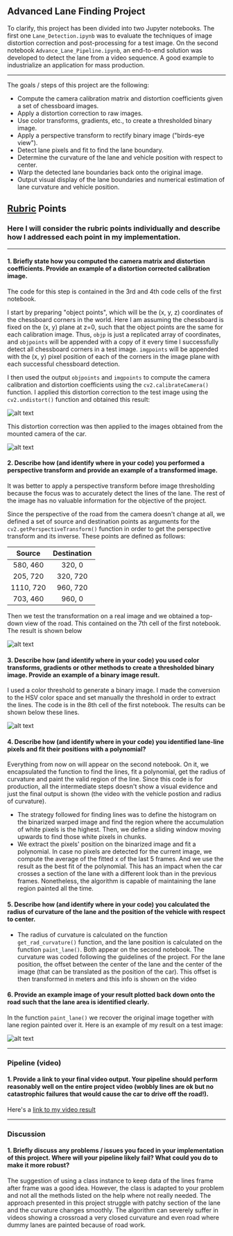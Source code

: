 ## Advanced Lane Finding Project
To clarify, this project has been divided into two Jupyter notebooks. The first one `Lane_Detection.ipynb` was to evaluate the techniques of image distortion correction and post-processing for a test image. On the second notebook `Advance_Lane_Pipeline.ipynb`, an end-to-end solution was developed to detect the lane from a video sequence. A good example to industrialize an application for mass production.

---

The goals / steps of this project are the following:

* Compute the camera calibration matrix and distortion coefficients given a set of chessboard images.
* Apply a distortion correction to raw images.
* Use color transforms, gradients, etc., to create a thresholded binary image.
* Apply a perspective transform to rectify binary image ("birds-eye view").
* Detect lane pixels and fit to find the lane boundary.
* Determine the curvature of the lane and vehicle position with respect to center.
* Warp the detected lane boundaries back onto the original image.
* Output visual display of the lane boundaries and numerical estimation of lane curvature and vehicle position.

[//]: # (Image References)

[image1]: ./report_images/distortion_chessboard.png "Undistorted"
[image2]: ./report_images/distortion_road.png "Road Undistorted"
[image3]: ./report_images/perspective.png "Perspective transformation"
[image4]: ./report_images/perspectiveHLS.png "Perspective transformation and separation by channels"
[image5]: ./report_images/perspectivebinary.png "Perspective transformation and binarization"
[image6]: ./report_images/videoframe.png "Output"
[video1]: ./project_video_output.mp4 "Video"

## [Rubric](https://review.udacity.com/#!/rubrics/571/view) Points

### Here I will consider the rubric points individually and describe how I addressed each point in my implementation.  

---

#### 1. Briefly state how you computed the camera matrix and distortion coefficients. Provide an example of a distortion corrected calibration image.

The code for this step is contained in the 3rd and 4th code cells of the first notebook.

I start by preparing "object points", which will be the (x, y, z) coordinates of the chessboard corners in the world. Here I am assuming the chessboard is fixed on the (x, y) plane at z=0, such that the object points are the same for each calibration image.  Thus, `objp` is just a replicated array of coordinates, and `objpoints` will be appended with a copy of it every time I successfully detect all chessboard corners in a test image.  `imgpoints` will be appended with the (x, y) pixel position of each of the corners in the image plane with each successful chessboard detection.  

I then used the output `objpoints` and `imgpoints` to compute the camera calibration and distortion coefficients using the `cv2.calibrateCamera()` function.  I applied this distortion correction to the test image using the `cv2.undistort()` function and obtained this result: 

![alt text][image1]

This distortion correction was then applied to the images obtained from the mounted camera of the car.

![alt text][image2]

#### 2. Describe how (and identify where in your code) you performed a perspective transform and provide an example of a transformed image.

It was better to apply a perspective transform before image thresholding because the focus was to accurately detect the lines of the lane. The rest of the image has no valuable information for the objective of the project.

Since the perspective of the road from the camera doesn't change at all, we defined a set of source and destination points as arguments for the `cv2.getPerspectiveTransform()` function in order to get the perspective transform and its inverse. These points are defined as follows:

| Source        | Destination   | 
|:-------------:|:-------------:| 
| 580, 460      | 320, 0        | 
| 205, 720      | 320, 720      |
| 1110, 720     | 960, 720      |
| 703, 460      | 960, 0        |

Then we test the transformation on a real image and we obtained a top-down view of the road. This contained on the 7th cell of the first notebook. The result is shown below

![alt text][image3]

#### 3. Describe how (and identify where in your code) you used color transforms, gradients or other methods to create a thresholded binary image.  Provide an example of a binary image result.

I used a color threshold to generate a binary image. I made the conversion to the HSV color space and set manually the threshold in order to extract the lines. The code is in the 8th cell of the first notebook. The results can be shown below these lines. 

![alt text][image5]

#### 4. Describe how (and identify where in your code) you identified lane-line pixels and fit their positions with a polynomial?

Everything from now on will appear on the second notebook. On it, we encapsulated the function to find the lines, fit a polynomial, get the radius of curvature and paint the valid region of the line. Since this code is for production, all the intermediate steps doesn't show a visual evidence and just the final output is shown (the video with the vehicle postion and radius of curvature).

* The strategy followed for finding lines was to define the histogram on the binarized warped image and find the region where the accumulation of white pixels is the highest. Then, we define a sliding window moving upwards to find those white pixels in chunks.
* We extract the pixels' position on the binarized image and fit a polynomial. In case no pixels are detected for the current image, we compute the average of the fitted x of the last 5 frames. And we use the result as the best fit of the polynomial. This has an impact when the car crosses a section of the lane with a different look than in the previous frames. Nonetheless, the algorithm is capable of maintaining the lane region painted all the time.

#### 5. Describe how (and identify where in your code) you calculated the radius of curvature of the lane and the position of the vehicle with respect to center.

* The radius of curvature is calculated on the function `get_rad_curvature()` function, and the lane position is calculated on the function `paint_lane()`. Both appear on the second notebook. The curvature was coded following the guidelines of the project. For the lane position, the offset between the center of the lane and the center of the image (that can be translated as the position of the car). This offset is then transformed in meters and this info is shown on the video  

#### 6. Provide an example image of your result plotted back down onto the road such that the lane area is identified clearly.

In the function `paint_lane()` we recover the original image together with lane region painted over it.  Here is an example of my result on a test image:

![alt text][image6]

---

### Pipeline (video)

#### 1. Provide a link to your final video output.  Your pipeline should perform reasonably well on the entire project video (wobbly lines are ok but no catastrophic failures that would cause the car to drive off the road!).

Here's a [link to my video result](./project_video.mp4)

---

### Discussion

#### 1. Briefly discuss any problems / issues you faced in your implementation of this project.  Where will your pipeline likely fail?  What could you do to make it more robust?

The suggestion of using a class instance to keep data of the lines frame after frame was a good idea. However, the class is adapted to your problem and not all the methods listed on the help where not really needed. The approach presented in this project struggle with patchy section of the lane and the curvature changes smoothly. The algorithm can severely suffer in videos showing a crossroad a very closed curvature and even road where dummy lanes are painted because of road work.

